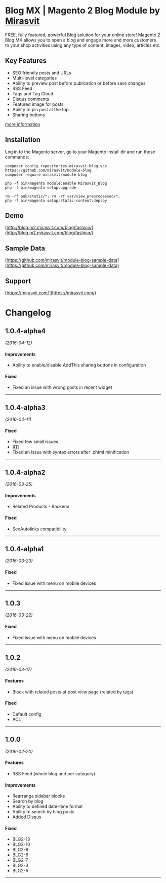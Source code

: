 # Blog MX | Magento 2 Blog Module by [Mirasvit](https://mirasvit.com/)

FREE, fully featured, powerful Blog solution for your online store! Magento 2 Blog MX allows you to open a blog and engage more and more customers to your shop activities using any type of content: images, video, articles etc.

## Key Features

* SEO friendly posts and URLs
* Multi-level categories
* Ability to preview post before publication or before save changes
* RSS Feed
* Tags and Tag Cloud
* Disqus comments
* Featured image for posts
* Ability to pin post at the top
* Sharing buttons

[more information](https://mirasvit.com/magento-2-extensions/blog.html)


## Installation

Log in to the Magento server, go to your Magento install dir and run these commands:
```
composer config repositories.mirasvit-blog vcs https://github.com/mirasvit/module-blog
composer require mirasvit/module-blog

php -f bin/magento module:enable Mirasvit_Blog
php -f bin/magento setup:upgrade

rm -rf pub/static/*; rm -rf var/view_preprocessed/*;
php -f bin/magento setup:static-content:deploy
```

## Demo
[http://blog.m2.mirasvit.com/blog/fashion/](http://blog.m2.mirasvit.com/blog/fashion/)

## Sample Data
[https://github.com/mirasvit/module-blog-sample-data](https://github.com/mirasvit/module-blog-sample-data)

## Support
[https://mirasvit.com/](https://mirasvit.com/)

# Changelog
## 1.0.4-alpha4
*(2016-04-12)*

#### Improvements
* Ability to enable/disable AddThis sharing buttons in configuration

#### Fixed
* Fixed an issue with wrong posts in recent widget

---


## 1.0.4-alpha3
*(2016-04-11)*

#### Fixed
* Fixed few small issues
* [#11](http://some.issue.tracker.com/11)
* Fixed an issue with syntax errors after .phtml minification

---


## 1.0.4-alpha2
*(2016-03-25)*

#### Improvements
* Related Products - Backend

#### Fixed
* SeoAutolinks compatibility

---

## 1.0.4-alpha1
*(2016-03-23)*

#### Fixed
* Fixed issue with menu on mobile devices

---

## 1.0.3
*(2016-03-22)*

#### Fixed
* Fixed issue with menu on mobile devices

---

## 1.0.2
*(2016-03-17)*

#### Features
* Block with related posts at post view page (related by tags)

#### Fixed
* Default config
* ACL

---

## 1.0.0
*(2016-02-20)*

#### Features
* RSS Feed (whole blog and per category)

#### Improvements
* Rearrange sidebar blocks
* Search by blog
* Ability to defined date-time format
* Ability to search by blog posts
* Added Disqus

#### Fixed
* BLG2-13 
* BLG2-10 
* BLG2-8 
* BLG2-6 
* BLG2-7 
* BLG2-3 
* BLG2-5 

---


